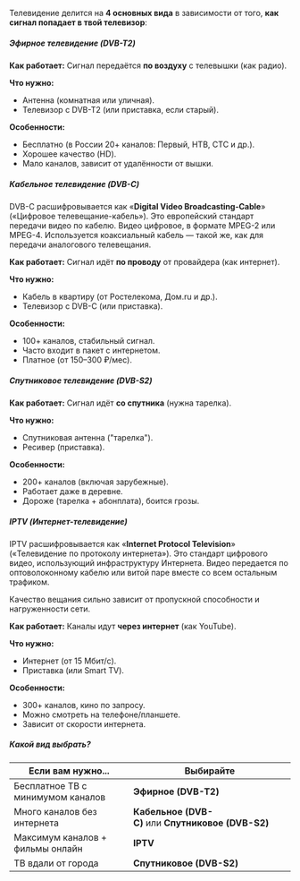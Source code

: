 Телевидение делится на **4 основных вида** в зависимости от того, **как сигнал попадает в твой телевизор**:
##### **Эфирное телевидение (DVB-T2)**

**Как работает:** Сигнал передаётся **по воздуху** с телевышки (как радио).  

**Что нужно:**
- Антенна (комнатная или уличная).
- Телевизор с DVB-T2 (или приставка, если старый).  

**Особенности:**  
- Бесплатно (в России 20+ каналов: Первый, НТВ, СТС и др.).  
- Хорошее качество (HD).  
- Мало каналов, зависит от удалённости от вышки.

##### **Кабельное телевидение (DVB-C)**

DVB-C расшифровывается как «**Digital Video Broadcasting-Cable**» («Цифровое телевещание-кабель»). Это европейский стандарт передачи видео по кабелю. Видео цифровое, в формате MPEG-2 или MPEG-4. Используется коаксиальный кабель — такой же, как для передачи аналогового телевещания.

**Как работает:** Сигнал идёт **по проводу** от провайдера (как интернет).  

**Что нужно:**
- Кабель в квартиру (от Ростелекома, Дом.ru и др.).
- Телевизор с DVB-C (или приставка).  

**Особенности:**
- 100+ каналов, стабильный сигнал.
- Часто входит в пакет с интернетом.
- Платное (от 150–300 ₽/мес).

##### **Спутниковое телевидение (DVB-S2)**

**Как работает:** Сигнал идёт **со спутника** (нужна тарелка).  

**Что нужно:**
- Спутниковая антенна ("тарелка").
- Ресивер (приставка).  

**Особенности:**  
- 200+ каналов (включая зарубежные).  
- Работает даже в деревне.  
- Дороже (тарелка + абонплата), боится грозы.

##### **IPTV (Интернет-телевидение)**

IPTV расшифровывается как «**Internet Protocol Television**» («Телевидение по протоколу интернета»). Это стандарт цифрового видео, использующий инфраструктуру Интернета. Видео передается по оптоволоконному кабелю или витой паре вместе со всем остальным трафиком.

Качество вещания сильно зависит от пропускной способности и нагруженности сети.

**Как работает:** Каналы идут **через интернет** (как YouTube).  

**Что нужно:**
- Интернет (от 15 Мбит/с).
- Приставка (или Smart TV).  

**Особенности:**  
- 300+ каналов, кино по запросу.  
- Можно смотреть на телефоне/планшете.  
- Зависит от скорости интернета.

##### **Какой вид выбрать?**

| Если вам нужно...                 | Выбирайте                                          |
| --------------------------------- | -------------------------------------------------- |
| Бесплатное ТВ с минимумом каналов | **Эфирное (DVB-T2)**                               |
| Много каналов без интернета       | **Кабельное (DVB-C)** или **Спутниковое (DVB-S2)** |
| Максимум каналов + фильмы онлайн  | **IPTV**                                           |
| ТВ вдали от города                | **Спутниковое (DVB-S2)**                           |
